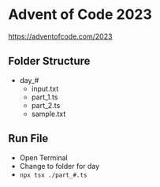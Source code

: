 # Advent of Code 2023

https://adventofcode.com/2023

## Folder Structure

-   day\_#
    -   input.txt
    -   part_1.ts
    -   part_2.ts
    -   sample.txt

## Run File

-   Open Terminal
-   Change to folder for day
-   `npx tsx ./part_#.ts`
